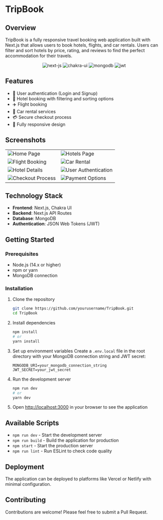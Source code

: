 # TripBook

## Overview

TripBook is a fully responsive travel booking web application built with Next.js that allows users to book hotels, flights, and car rentals. Users can filter and sort hotels by price, rating, and reviews to find the perfect accommodation for their travels.



<p align="center">
  <img src="https://img.shields.io/badge/Next.Js-3bc7bd?logo=next.js&style=for-the-badge&logoColor=black" alt="next-js" />
  <img src="https://img.shields.io/badge/Chakra%20UI-3bc7bd?style=for-the-badge&logo=chakraui&logoColor=white" alt="chakra-ui" />
  <img src="https://img.shields.io/badge/MongoDB-4EA94B?style=for-the-badge&logo=mongodb&logoColor=white" alt="mongodb" />
  <img src="https://img.shields.io/badge/json%20web%20tokens-323330?style=for-the-badge&logo=json-web-tokens&logoColor=pink" alt="jwt" />
</p>



## Features

- 🔐 User authentication (Login and Signup)
- 🏨 Hotel booking with filtering and sorting options
- ✈️ Flight booking
- 🚗 Car rental services
- 💳 Secure checkout process
- 📱 Fully responsive design

## Screenshots

<table>
  <tr>
    <td><img src="https://i.ibb.co/Twq7Dq5/Screenshot-11.png" alt="Home Page" /></td>
    <td><img src="https://i.ibb.co/wYWWLG7/Screenshot-12.png" alt="Hotels Page" /></td>
  </tr>
  <tr>
    <td><img src="https://i.ibb.co/m5qtdsg/Screenshot-13.png" alt="Flight Booking" /></td>
    <td><img src="https://i.ibb.co/SdfCr02/Screenshot-14.png" alt="Car Rental" /></td>
  </tr>
  <tr>
    <td><img src="https://i.ibb.co/gRLr7Nw/Screenshot-15.png" alt="Hotel Details" /></td>
    <td><img src="https://i.ibb.co/HGrd1NT/Screenshot-16.png" alt="User Authentication" /></td>
  </tr>
  <tr>
    <td><img src="https://i.ibb.co/6XsMDY7/Screenshot-17.png" alt="Checkout Process" /></td>
    <td><img src="https://i.ibb.co/74bBb7Z/Screenshot-18.png" alt="Payment Options" /></td>
  </tr>
</table>

## Technology Stack

- **Frontend**: Next.js, Chakra UI
- **Backend**: Next.js API Routes
- **Database**: MongoDB
- **Authentication**: JSON Web Tokens (JWT)

## Getting Started

### Prerequisites

- Node.js (14.x or higher)
- npm or yarn
- MongoDB connection

### Installation

1. Clone the repository
   ```bash
   git clone https://github.com/yourusername/TripBook.git
   cd TripBook
   ```

2. Install dependencies
   ```bash
   npm install
   # or
   yarn install
   ```

3. Set up environment variables
   Create a `.env.local` file in the root directory with your MongoDB connection string and JWT secret:
   ```
   MONGODB_URI=your_mongodb_connection_string
   JWT_SECRET=your_jwt_secret
   ```

4. Run the development server
   ```bash
   npm run dev
   # or
   yarn dev
   ```

5. Open [http://localhost:3000](http://localhost:3000) in your browser to see the application

## Available Scripts

- `npm run dev` - Start the development server
- `npm run build` - Build the application for production
- `npm start` - Start the production server
- `npm run lint` - Run ESLint to check code quality

## Deployment

The application can be deployed to platforms like Vercel or Netlify with minimal configuration.

## Contributing

Contributions are welcome! Please feel free to submit a Pull Request.





